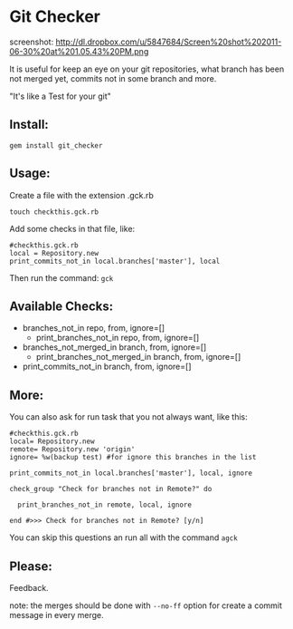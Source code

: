 Git Checker
===========
screenshot: http://dl.dropbox.com/u/5847684/Screen%20shot%202011-06-30%20at%201.05.43%20PM.png

It is useful for keep an eye on your git repositories, what branch has been not merged yet, commits not in some branch and more.

"It's like a Test for your git"

Install:
--------

`gem install git_checker`

Usage:
------

Create a file with the extension .gck.rb

    touch checkthis.gck.rb

Add some checks in that file, like:

    #checkthis.gck.rb
    local = Repository.new
    print_commits_not_in local.branches['master'], local

Then run the command: 
`gck`

Available Checks:
-----------------
* branches_not_in repo, from, ignore=[]
    * print_branches_not_in repo, from, ignore=[]
* branches_not_merged_in branch, from, ignore=[]
    * print_branches_not_merged_in branch, from, ignore=[]
* print_commits_not_in branch, from, ignore=[]

More:
-----

You can also ask for run task that you not always want, like this:

    #checkthis.gck.rb
    local= Repository.new
    remote= Repository.new 'origin'
    ignore= %w(backup test) #for ignore this branches in the list

    print_commits_not_in local.branches['master'], local, ignore

    check_group "Check for branches not in Remote?" do

      print_branches_not_in remote, local, ignore

    end #>>> Check for branches not in Remote? [y/n]

You can skip this questions an run all with the command `agck`

Please:
-------
Feedback.

note: the merges should be done with `--no-ff` option for create a commit message in every merge.